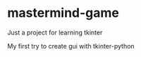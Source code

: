 # mastermind-game
Just a project for learning tkinter

My first try to create gui with tkinter-python
